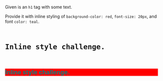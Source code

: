 Given is an `h1` tag with
some text.

Provide it with inline styling
of `background-color: red`,
`font-size: 20px`, and font
`color: teal`.

<codeblock type="exercise" language="html" testMode="fixedInput">
<code>
<h1>Inline style challenge.</h1>
</code>
<solution>
<h1 style="background-color: red; font-size: 20px; color: teal">Inline style challenge.</h1>
</solution>
</codeblock>

